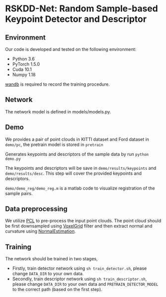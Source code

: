 # RSKDD-Net: Random Sample-based Keypoint Detector and Descriptor



## Environment

Our code is developed and tested on the following environment:

- Python 3.6
- PyTorch 1.5.0
- Cuda 10.1
- Numpy 1.18

[wandb](https://www.wandb.com/) is required to record the training procedure.

## Network

The network model is defined in models/models.py.

## Demo

We provides a pair of point clouds in KITTI dataset and Ford dataset in `demo/pc`, the pretrain model is stored in `pretrain`

Generates keypoints and descriptors of the sample data by run `python demo.py`

The keypoints and descriptors will be save in `demo/results/keypoints` and `demo/results/desc`. This step will cover the provided keypoints and descriptors.

`demo/demo_reg/demo_reg.m` is a matlab code to visualize registration of the sample pairs.

## Data preprocessing

We utilize [PCL](https://pointclouds.org/) to pre-process the input point clouds. The point cloud should be first downsampled using [VoxelGrid](https://pcl.readthedocs.io/en/latest/voxel_grid.html) filter and then extract normal and curvature using [NormalEstimation](https://pointclouds.org/documentation/tutorials/normal_estimation.html).

## Training

The network should be trained in two stages, 

- Firstly, train detector network using `sh train_detector.sh`, please change `DATA_DIR` to your own data.
- Secondly, train descriptor network using `sh train_descriptor.sh`, please change `DATA_DIR` to your own data and `PRETRAIN_DETECTOR_MODEL` to the correct path (based on the first step).


